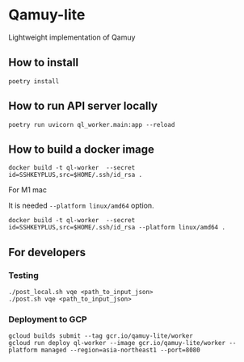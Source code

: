 # Qamuy-lite

Lightweight implementation of Qamuy

## How to install

```
poetry install
```

## How to run API server locally

```
poetry run uvicorn ql_worker.main:app --reload
```

## How to build a docker image

```
docker build -t ql-worker  --secret id=SSHKEYPLUS,src=$HOME/.ssh/id_rsa .
```

For M1 mac

It is needed `--platform linux/amd64` option.
```
docker build -t ql-worker  --secret id=SSHKEYPLUS,src=$HOME/.ssh/id_rsa --platform linux/amd64 .
```
## For developers

### Testing

```
./post_local.sh vqe <path_to_input_json>
./post.sh vqe <path_to_input_json>
```

### Deployment to GCP

```
gcloud builds submit --tag gcr.io/qamuy-lite/worker
gcloud run deploy ql-worker --image gcr.io/qamuy-lite/worker --platform managed --region=asia-northeast1 --port=8080
```
